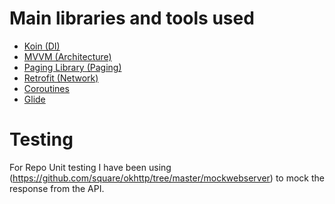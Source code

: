# Main libraries and tools used

- [Koin (DI)](https://github.com/InsertKoinIO/koin "Koin (DI)")
- [MVVM (Architecture)](https://medium.com/upday-devs/android-architecture-patterns-part-3-model-view-viewmodel-e7eeee76b73b "MVVM (Architecture)")
- [Paging Library (Paging)](https://proandroiddev.com/exploring-paging-library-from-jetpack-c661c7399662 "Paging Library (Paging)")
- [Retrofit (Network)](https://www.vogella.com/tutorials/Retrofit/article.html "Retrofit (Network)")
- [Coroutines](https://blog.mindorks.com/mastering-kotlin-coroutines-in-android-step-by-step-guide "Coroutines")
- [Glide](https://github.com/bumptech/glide "Glide")


# Testing

For Repo Unit testing I have been using (https://github.com/square/okhttp/tree/master/mockwebserver) to mock the response from the API.
